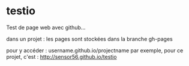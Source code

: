 testio
======

Test de page web avec github... 

dans un projet : les pages sont stockées dans la branche gh-pages

pour y accéder : username.github.io/projectname
par exemple, pour ce projet, c'est :  http://sensor56.github.io/testio
